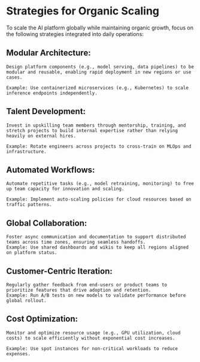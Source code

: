 # Strategies for Organic Scaling
To scale the AI platform globally while maintaining organic growth, focus on the following strategies integrated into daily operations:

## Modular Architecture:
    Design platform components (e.g., model serving, data pipelines) to be modular and reusable, enabling rapid deployment in new regions or use cases.

    Example: Use containerized microservices (e.g., Kubernetes) to scale inference endpoints independently.

## Talent Development:
    Invest in upskilling team members through mentorship, training, and stretch projects to build internal expertise rather than relying heavily on external hires.

    Example: Rotate engineers across projects to cross-train on MLOps and infrastructure.

## Automated Workflows:
    Automate repetitive tasks (e.g., model retraining, monitoring) to free up team capacity for innovation and scaling.

    Example: Implement auto-scaling policies for cloud resources based on traffic patterns.


## Global Collaboration:
    Foster async communication and documentation to support distributed teams across time zones, ensuring seamless handoffs.
    Example: Use shared dashboards and wikis to keep all regions aligned on platform status.

## Customer-Centric Iteration:
    Regularly gather feedback from end-users or product teams to prioritize features that drive adoption and retention.
    Example: Run A/B tests on new models to validate performance before global rollout.

## Cost Optimization:
    Monitor and optimize resource usage (e.g., GPU utilization, cloud costs) to scale efficiently without exponential cost increases.

    Example: Use spot instances for non-critical workloads to reduce expenses.